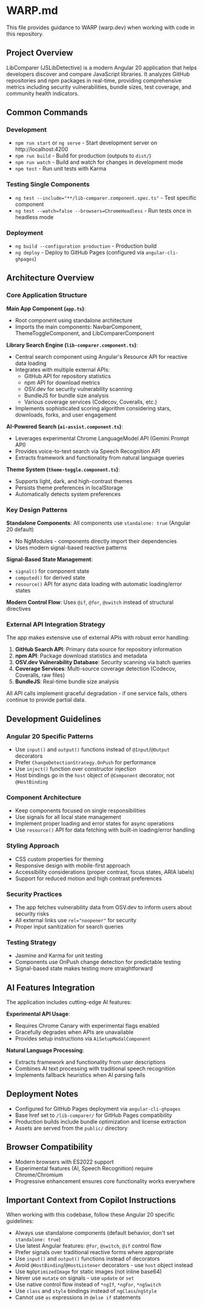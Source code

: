 # WARP.md

This file provides guidance to WARP (warp.dev) when working with code in this repository.

## Project Overview

LibComparer (JSLibDetective) is a modern Angular 20 application that helps developers discover and compare JavaScript libraries. It analyzes GitHub repositories and npm packages in real-time, providing comprehensive metrics including security vulnerabilities, bundle sizes, test coverage, and community health indicators.

## Common Commands

### Development
- `npm run start` or `ng serve` - Start development server on http://localhost:4200
- `npm run build` - Build for production (outputs to `dist/`)
- `npm run watch` - Build and watch for changes in development mode
- `npm test` - Run unit tests with Karma

### Testing Single Components
- `ng test --include="**/lib-comparer.component.spec.ts"` - Test specific component
- `ng test --watch=false --browsers=ChromeHeadless` - Run tests once in headless mode

### Deployment
- `ng build --configuration production` - Production build
- `ng deploy` - Deploy to GitHub Pages (configured via `angular-cli-ghpages`)

## Architecture Overview

### Core Application Structure

**Main App Component (`app.ts`)**: 
- Root component using standalone architecture
- Imports the main components: NavbarComponent, ThemeToggleComponent, and LibComparerComponent

**Library Search Engine (`lib-comparer.component.ts`)**:
- Central search component using Angular's Resource API for reactive data loading
- Integrates with multiple external APIs:
  - GitHub API for repository statistics
  - npm API for download metrics  
  - OSV.dev for security vulnerability scanning
  - BundleJS for bundle size analysis
  - Various coverage services (Codecov, Coveralls, etc.)
- Implements sophisticated scoring algorithm considering stars, downloads, forks, and user engagement

**AI-Powered Search (`ai-assist.component.ts`)**:
- Leverages experimental Chrome LanguageModel API (Gemini Prompt API)
- Provides voice-to-text search via Speech Recognition API
- Extracts framework and functionality from natural language queries

**Theme System (`theme-toggle.component.ts`)**:
- Supports light, dark, and high-contrast themes
- Persists theme preferences in localStorage
- Automatically detects system preferences

### Key Design Patterns

**Standalone Components**: All components use `standalone: true` (Angular 20 default)
- No NgModules - components directly import their dependencies
- Uses modern signal-based reactive patterns

**Signal-Based State Management**:
- `signal()` for component state
- `computed()` for derived state  
- `resource()` API for async data loading with automatic loading/error states

**Modern Control Flow**: Uses `@if`, `@for`, `@switch` instead of structural directives

### External API Integration Strategy

The app makes extensive use of external APIs with robust error handling:

1. **GitHub Search API**: Primary data source for repository information
2. **npm API**: Package download statistics and metadata  
3. **OSV.dev Vulnerability Database**: Security scanning via batch queries
4. **Coverage Services**: Multi-source coverage detection (Codecov, Coveralls, raw files)
5. **BundleJS**: Real-time bundle size analysis

All API calls implement graceful degradation - if one service fails, others continue to provide partial data.

## Development Guidelines

### Angular 20 Specific Patterns
- Use `input()` and `output()` functions instead of `@Input`/`@Output` decorators
- Prefer `ChangeDetectionStrategy.OnPush` for performance
- Use `inject()` function over constructor injection
- Host bindings go in the `host` object of `@Component` decorator, not `@HostBinding`

### Component Architecture
- Keep components focused on single responsibilities
- Use signals for all local state management
- Implement proper loading and error states for async operations
- Use `resource()` API for data fetching with built-in loading/error handling

### Styling Approach
- CSS custom properties for theming
- Responsive design with mobile-first approach
- Accessibility considerations (proper contrast, focus states, ARIA labels)
- Support for reduced motion and high contrast preferences

### Security Practices
- The app fetches vulnerability data from OSV.dev to inform users about security risks
- All external links use `rel="noopener"` for security
- Proper input sanitization for search queries

### Testing Strategy
- Jasmine and Karma for unit testing
- Components use OnPush change detection for predictable testing
- Signal-based state makes testing more straightforward

## AI Features Integration

The application includes cutting-edge AI features:

**Experimental API Usage**: 
- Requires Chrome Canary with experimental flags enabled
- Gracefully degrades when APIs are unavailable
- Provides setup instructions via `AiSetupModalComponent`

**Natural Language Processing**:
- Extracts framework and functionality from user descriptions
- Combines AI text processing with traditional speech recognition
- Implements fallback heuristics when AI parsing fails

## Deployment Notes

- Configured for GitHub Pages deployment via `angular-cli-ghpages` 
- Base href set to `/lib-comparer/` for GitHub Pages compatibility
- Production builds include bundle optimization and license extraction
- Assets are served from the `public/` directory

## Browser Compatibility

- Modern browsers with ES2022 support
- Experimental features (AI, Speech Recognition) require Chrome/Chromium
- Progressive enhancement ensures core functionality works everywhere

## Important Context from Copilot Instructions

When working with this codebase, follow these Angular 20 specific guidelines:
- Always use standalone components (default behavior, don't set `standalone: true`)
- Use latest Angular features: `@for`, `@switch`, `@if` control flow
- Prefer signals over traditional reactive forms where appropriate
- Use `input()` and `output()` functions instead of decorators
- Avoid `@HostBinding`/`@HostListener` decorators - use `host` object instead
- Use `NgOptimizedImage` for static images (not inline base64)
- Never use `mutate` on signals - use `update` or `set`
- Use native control flow instead of `*ngIf`, `*ngFor`, `*ngSwitch`
- Use `class` and `style` bindings instead of `ngClass`/`ngStyle`
- Cannot use `as` expressions in `@else if` statements

